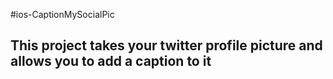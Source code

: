 #ios-CaptionMySocialPic
## This project takes your twitter profile picture and allows you to add a caption to it
